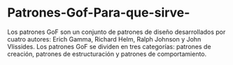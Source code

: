 # Patrones-Gof-Para-que-sirve-
Los patrones GoF son un conjunto de patrones de diseño desarrollados por cuatro autores: Erich Gamma, Richard Helm, Ralph Johnson y John Vlissides. Los patrones GoF se dividen en tres categorías: patrones de creación, patrones de estructuración y patrones de comportamiento. 
